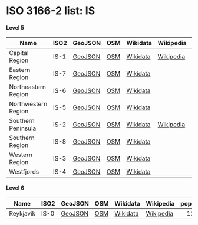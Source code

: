 # ISO 3166-2 list: IS


#### Level 5
Name | ISO2 | GeoJSON | OSM | Wikidata | Wikipedia | population 
--- | --- | --- | --- | --- | --- | --: 
Capital Region | IS-1 | [GeoJSON](../../export/geojson/q8/iso2/IS/IS-1.geojson) | [OSM](https://www.openstreetmap.org/relation/3881596) | [Wikidata](https://www.wikidata.org/wiki/Q203304) | [Wikipedia](http://en.wikipedia.org/wiki/is%3AH%C3%B6fu%C3%B0borgarsv%C3%A6%C3%B0i%C3%B0) | 213,619
Eastern Region | IS-7 | [GeoJSON](../../export/geojson/q8/iso2/IS/IS-7.geojson) | [OSM](https://www.openstreetmap.org/relation/4001011) | [Wikidata](https://www.wikidata.org/wiki/Q220663) |  | 15,300
Northeastern Region | IS-6 | [GeoJSON](../../export/geojson/q8/iso2/IS/IS-6.geojson) | [OSM](https://www.openstreetmap.org/relation/4001055) | [Wikidata](https://www.wikidata.org/wiki/Q241551) |  | 29,361
Northwestern Region | IS-5 | [GeoJSON](../../export/geojson/q8/iso2/IS/IS-5.geojson) | [OSM](https://www.openstreetmap.org/relation/4001076) | [Wikidata](https://www.wikidata.org/wiki/Q210866) |  | 7,392
Southern Peninsula | IS-2 | [GeoJSON](../../export/geojson/q8/iso2/IS/IS-2.geojson) | [OSM](https://www.openstreetmap.org/relation/4002388) | [Wikidata](https://www.wikidata.org/wiki/Q212768) | [Wikipedia](http://en.wikipedia.org/wiki/is%3ASu%C3%B0urnes) | 21,431
Southern Region | IS-8 | [GeoJSON](../../export/geojson/q8/iso2/IS/IS-8.geojson) | [OSM](https://www.openstreetmap.org/relation/4002410) | [Wikidata](https://www.wikidata.org/wiki/Q204796) |  | 23,311
Western Region | IS-3 | [GeoJSON](../../export/geojson/q8/iso2/IS/IS-3.geojson) | [OSM](https://www.openstreetmap.org/relation/4001119) | [Wikidata](https://www.wikidata.org/wiki/Q221791) |  | 15,766
Westfjords | IS-4 | [GeoJSON](../../export/geojson/q8/iso2/IS/IS-4.geojson) | [OSM](https://www.openstreetmap.org/relation/4001093) | [Wikidata](https://www.wikidata.org/wiki/Q727267) |  | 6,883


#### Level 6
Name | ISO2 | GeoJSON | OSM | Wikidata | Wikipedia | population 
--- | --- | --- | --- | --- | --- | --: 
Reykjavik | IS-0 | [GeoJSON](../../export/geojson/q8/iso2/IS/IS-0.geojson) | [OSM](https://www.openstreetmap.org/relation/2580605) | [Wikidata](https://www.wikidata.org/wiki/Q1764) | [Wikipedia](http://en.wikipedia.org/wiki/is%3AReykjav%C3%ADk) | 128,793
